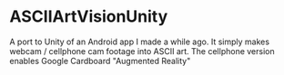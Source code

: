 # ASCIIArtVisionUnity
A port to Unity of an Android app I made a while ago. It simply makes webcam / cellphone cam footage into ASCII art. The cellphone version enables Google Cardboard "Augmented Reality"
